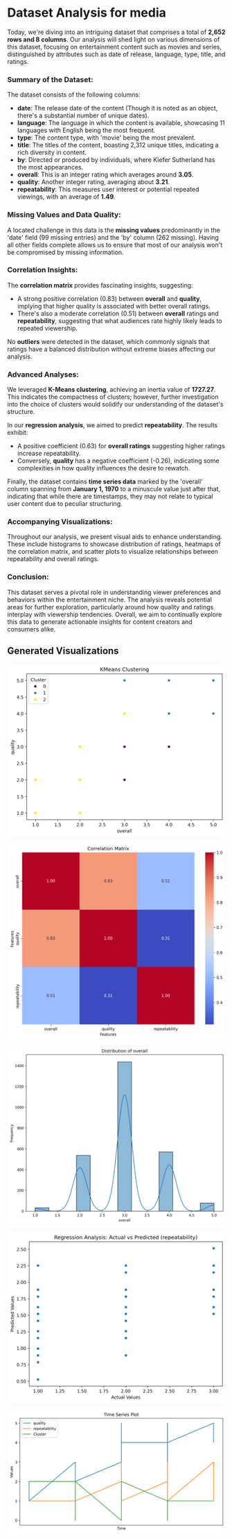 # Dataset Analysis for media

Today, we're diving into an intriguing dataset that comprises a total of **2,652 rows and 8 columns**. Our analysis will shed light on various dimensions of this dataset, focusing on entertainment content such as movies and series, distinguished by attributes such as date of release, language, type, title, and ratings.

### Summary of the Dataset:
The dataset consists of the following columns:
- **date**: The release date of the content (Though it is noted as an object, there's a substantial number of unique dates).
- **language**: The language in which the content is available, showcasing 11 languages with English being the most frequent.
- **type**: The content type, with 'movie' being the most prevalent.
- **title**: The titles of the content, boasting 2,312 unique titles, indicating a rich diversity in content.
- **by**: Directed or produced by individuals, where Kiefer Sutherland has the most appearances.
- **overall**: This is an integer rating which averages around **3.05**.
- **quality**: Another integer rating, averaging about **3.21**.
- **repeatability**: This measures user interest or potential repeated viewings, with an average of **1.49**.

### Missing Values and Data Quality:
A located challenge in this data is the **missing values** predominantly in the 'date' field (99 missing entries) and the 'by' column (262 missing). Having all other fields complete allows us to ensure that most of our analysis won't be compromised by missing information.

### Correlation Insights:
The **correlation matrix** provides fascinating insights, suggesting:
- A strong positive correlation (0.83) between **overall** and **quality**, implying that higher quality is associated with better overall ratings.
- There's also a moderate correlation (0.51) between **overall** ratings and **repeatability**, suggesting that what audiences rate highly likely leads to repeated viewership.

No **outliers** were detected in the dataset, which commonly signals that ratings have a balanced distribution without extreme biases affecting our analysis.

### Advanced Analyses:
We leveraged **K-Means clustering**, achieving an inertia value of **1727.27**. This indicates the compactness of clusters; however, further investigation into the choice of clusters would solidify our understanding of the dataset's structure.

In our **regression analysis**, we aimed to predict **repeatability**. The results exhibit:
- A positive coefficient (0.63) for **overall ratings** suggesting higher ratings increase repeatability.
- Conversely, **quality** has a negative coefficient (-0.26), indicating some complexities in how quality influences the desire to rewatch.

Finally, the dataset contains **time series data** marked by the 'overall' column spanning from **January 1, 1970** to a minuscule value just after that, indicating that while there are timestamps, they may not relate to typical user content due to peculiar structuring.

### Accompanying Visualizations:
Throughout our analysis, we present visual aids to enhance understanding. These include histograms to showcase distribution of ratings, heatmaps of the correlation matrix, and scatter plots to visualize relationships between repeatability and overall ratings.

### Conclusion:
This dataset serves a pivotal role in understanding viewer preferences and behaviors within the entertainment niche. The analysis reveals potential areas for further exploration, particularly around how quality and ratings interplay with viewership tendencies. Overall, we aim to continually explore this data to generate actionable insights for content creators and consumers alike.

## Generated Visualizations

![clusters.png](clusters.png)

![correlation_matrix.png](correlation_matrix.png)

![overall_distribution.png](overall_distribution.png)

![regression_actual_vs_predicted.png](regression_actual_vs_predicted.png)

![time_series_plot.png](time_series_plot.png)

